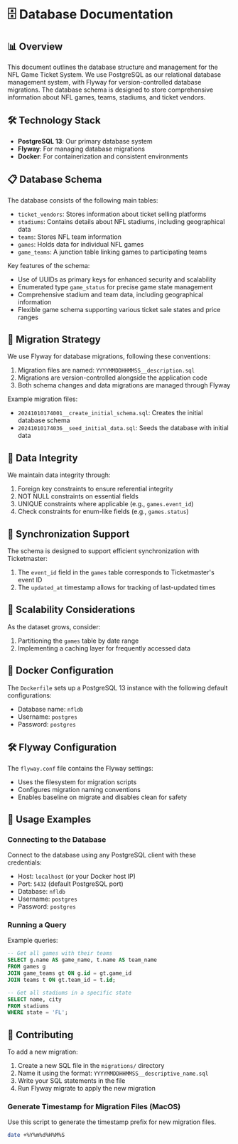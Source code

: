 # 🗄️ Database Documentation

## 📊 Overview

This document outlines the database structure and management for the NFL Game Ticket System. We use PostgreSQL as our relational database management system, with Flyway for version-controlled database migrations. The database schema is designed to store comprehensive information about NFL games, teams, stadiums, and ticket vendors.

## 🛠️ Technology Stack

- **PostgreSQL 13**: Our primary database system
- **Flyway**: For managing database migrations
- **Docker**: For containerization and consistent environments

## 📋 Database Schema

The database consists of the following main tables:

- `ticket_vendors`: Stores information about ticket selling platforms
- `stadiums`: Contains details about NFL stadiums, including geographical data
- `teams`: Stores NFL team information
- `games`: Holds data for individual NFL games
- `game_teams`: A junction table linking games to participating teams

Key features of the schema:

- Use of UUIDs as primary keys for enhanced security and scalability
- Enumerated type `game_status` for precise game state management
- Comprehensive stadium and team data, including geographical information
- Flexible game schema supporting various ticket sale states and price ranges

## 🔄 Migration Strategy

We use Flyway for database migrations, following these conventions:

1. Migration files are named: `YYYYMMDDHHMMSS__description.sql`
2. Migrations are version-controlled alongside the application code
3. Both schema changes and data migrations are managed through Flyway

Example migration files:

- `20241010174001__create_initial_schema.sql`: Creates the initial database schema
- `20241010174036__seed_initial_data.sql`: Seeds the database with initial data

## 🔐 Data Integrity

We maintain data integrity through:

1. Foreign key constraints to ensure referential integrity
2. NOT NULL constraints on essential fields
3. UNIQUE constraints where applicable (e.g., `games.event_id`)
4. Check constraints for enum-like fields (e.g., `games.status`)

## 🔄 Synchronization Support

The schema is designed to support efficient synchronization with Ticketmaster:

1. The `event_id` field in the `games` table corresponds to Ticketmaster's event ID
2. The `updated_at` timestamp allows for tracking of last-updated times

## 🚀 Scalability Considerations

As the dataset grows, consider:

1. Partitioning the `games` table by date range
2. Implementing a caching layer for frequently accessed data

## 🐳 Docker Configuration

The `Dockerfile` sets up a PostgreSQL 13 instance with the following default configurations:

- Database name: `nfldb`
- Username: `postgres`
- Password: `postgres`

## 🛠️ Flyway Configuration

The `flyway.conf` file contains the Flyway settings:

- Uses the filesystem for migration scripts
- Configures migration naming conventions
- Enables baseline on migrate and disables clean for safety

## 📝 Usage Examples

### Connecting to the Database

Connect to the database using any PostgreSQL client with these credentials:

- Host: `localhost` (or your Docker host IP)
- Port: `5432` (default PostgreSQL port)
- Database: `nfldb`
- Username: `postgres`
- Password: `postgres`

### Running a Query

Example queries:

```sql
-- Get all games with their teams
SELECT g.name AS game_name, t.name AS team_name
FROM games g
JOIN game_teams gt ON g.id = gt.game_id
JOIN teams t ON gt.team_id = t.id;

-- Get all stadiums in a specific state
SELECT name, city
FROM stadiums
WHERE state = 'FL';
```

## 🤝 Contributing

To add a new migration:

1. Create a new SQL file in the `migrations/` directory
2. Name it using the format: `YYYYMMDDHHMMSS__descriptive_name.sql`
3. Write your SQL statements in the file
4. Run Flyway migrate to apply the new migration

### Generate Timestamp for Migration Files (MacOS)

Use this script to generate the timestamp prefix for new migration files.

```bash
date +%Y%m%d%H%M%S
```

